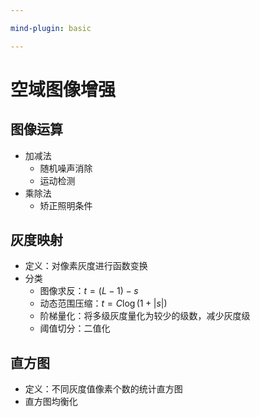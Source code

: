 ```yaml
---

mind-plugin: basic

---
```


# 空域图像增强

## 图像运算

- 加减法
	- 随机噪声消除
	- 运动检测
- 乘除法
	- 矫正照明条件

## 灰度映射

- 定义：对像素灰度进行函数变换
- 分类
	- 图像求反：$t = (L - 1) - s$
	- 动态范围压缩：$t = C\log(1 + |s|)$
	- 阶梯量化：将多级灰度量化为较少的级数，减少灰度级
	- 阈值切分：二值化

## 直方图

- 定义：不同灰度值像素个数的统计直方图
- 直方图均衡化